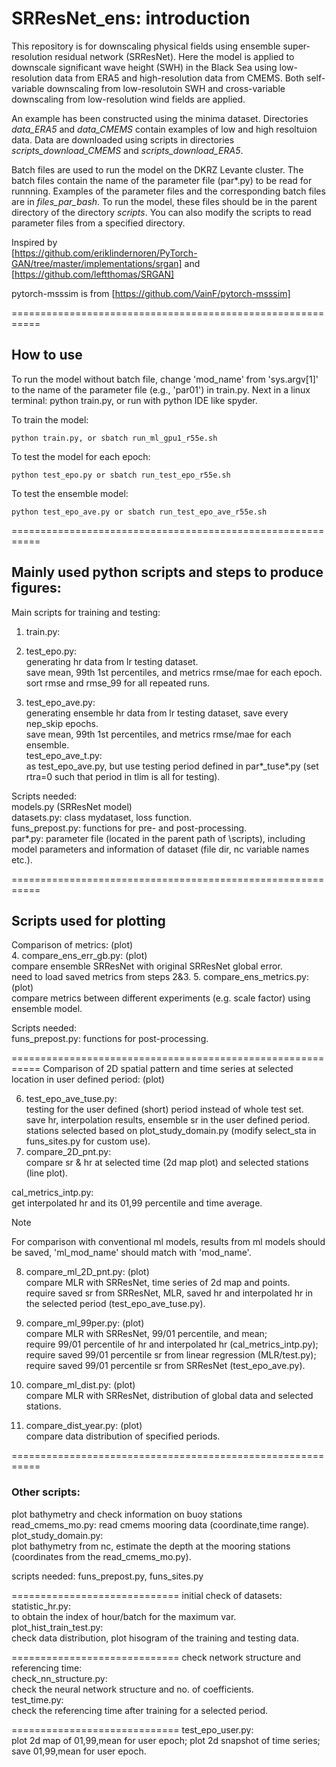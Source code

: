 # SRResNet_ens: introduction

This repository is for downscaling physical fields using 
ensemble super-resolution residual network (SRResNet). 
Here the model is applied to downscale significant wave height (SWH) 
in the Black Sea using low-resolution data from ERA5 and high-resolution 
data from CMEMS. 
Both self-variable downscaling from low-resolutoin SWH and cross-variable 
downscaling from low-resolution wind fields are applied. 

An example has been constructed using the minima dataset. 
Directories *data_ERA5* and *data_CMEMS* contain examples of low and high resoltuion data. 
Data are downloaded using scripts in directories *scripts_download_CMEMS* and 
*scripts_download_ERA5*. 

Batch files are used to run the model on the DKRZ Levante cluster. 
The batch files contain the name of the parameter file (par*.py) to be read for runnning. 
Examples of the parameter files and the corresponding batch files are in *files_par_bash*. 
To run the model, these files should be in the parent directory of the directory 
*scripts*.
You can also modify the scripts to read parameter files from a 
specified directory. 

Inspired by  
[https://github.com/eriklindernoren/PyTorch-GAN/tree/master/implementations/srgan] 
and  
[https://github.com/leftthomas/SRGAN]  

pytorch-msssim is from 
[https://github.com/VainF/pytorch-msssim]  

===========================================================
## How to use 

To run the model without batch file, change 'mod_name' from 'sys.argv[1]' 
to the name of the parameter file (e.g., 'par01') in train.py. 
Next in a linux terminal: python train.py, or run with python IDE like spyder. 

To train the model:   
```	
python train.py, or sbatch run_ml_gpu1_r55e.sh
```
To test the model for each epoch:   
```	
python test_epo.py or sbatch run_test_epo_r55e.sh   
```
To test the ensemble model:   
```	
python test_epo_ave.py or sbatch run_test_epo_ave_r55e.sh   
```
===========================================================
## Mainly used python scripts and steps to produce figures:
  
Main scripts for training and testing:  
1. train.py:   
	
2. test_epo.py:   
	generating hr data from lr testing dataset.  
	save mean, 99th 1st percentiles, and metrics rmse/mae for each epoch.  
	sort rmse and rmse_99 for all repeated runs.   
3. test_epo_ave.py:  
	generating ensemble hr data from lr testing dataset, save every nep_skip epochs.  
	save mean, 99th 1st percentiles, and metrics rmse/mae for each ensemble.  
test_epo_ave_t.py:  
	as test_epo_ave.py, but use testing period defined in par*_tuse*.py (set rtra=0 such that period in tlim is all for testing).  

Scripts needed:  
models.py (SRResNet model)  
datasets.py: class mydataset, loss function.  
funs_prepost.py: functions for pre- and post-processing.  
par*.py: parameter file (located in the parent path of \scripts), including model parameters and information of dataset (file dir, nc variable names etc.).  

===========================================================
## Scripts used for plotting

Comparison of metrics: (plot)  
4. compare_ens_err_gb.py: (plot)  
	compare ensemble SRResNet with original SRResNet global error.  
	need to load saved metrics from steps 2&3.
5. compare_ens_metrics.py: (plot)  
	compare metrics between different experiments (e.g. scale factor) using ensemble model.  

Scripts needed:  
funs_prepost.py: functions for post-processing.  

===========================================================
Comparison of 2D spatial pattern and time series at selected location in user defined period: (plot)  

6. test_epo_ave_tuse.py:  
	testing for the user defined (short) period instead of whole test set.  
	save hr, interpolation results, ensemble sr in the user defined period.  
	stations selected based on plot_study_domain.py (modify select_sta in funs_sites.py for custom use).   
7. compare_2D_pnt.py:  
	compare sr & hr at selected time (2d map plot) and selected stations (line plot).  

cal_metrics_intp.py:  
	get interpolated hr and its 01,99 percentile and time average.  

>[!NOTE]
For comparison with conventional ml models, results from ml models should be saved, 'ml_mod_name' should match with 'mod_name'.  

8. compare_ml_2D_pnt.py: (plot)  
	compare MLR with SRResNet, time series of 2d map and points.  
	require saved sr from SRResNet, MLR, saved hr and interpolated hr in the selected period (test_epo_ave_tuse.py).  
9. compare_ml_99per.py: (plot)  
	compare MLR with SRResNet, 99/01 percentile, and mean;  
	require 99/01 percentile of hr and interpolated hr (cal_metrics_intp.py);  
	require saved 99/01 percentile sr from linear regression (MLR/test.py);  
	require saved 99/01 percentile sr from SRResNet (test_epo_ave.py).  
10. compare_ml_dist.py: (plot)  
	compare MLR with SRResNet, distribution of global data and selected stations.  

11. compare_dist_year.py: (plot)  
	compare data distribution of specified periods.   

===========================================================
### Other scripts:  

plot bathymetry and check information on buoy stations
read_cmems_mo.py: 
	read cmems mooring data (coordinate,time range).  
plot_study_domain.py:  
	plot bathymetry from nc, estimate the depth at the mooring stations (coordinates from the read_cmems_mo.py).  

scripts needed: funs_prepost.py, funs_sites.py

=============================
initial check of datasets:  
statistic_hr.py:  
	to obtain the index of hour/batch for the maximum var.  
plot_hist_train_test.py:  
	check data distribution, plot hisogram of the training and testing data.  

=============================
check network structure and referencing time:  
check_nn_structure.py:  
	check the neural network structure and no. of coefficients.  
test_time.py:  
	check the referencing time after training for a selected period.  

=============================
test_epo_user.py:  
	plot 2d map of 01,99,mean for user epoch; plot 2d snapshot of time series;
	save 01,99,mean for user epoch. 

